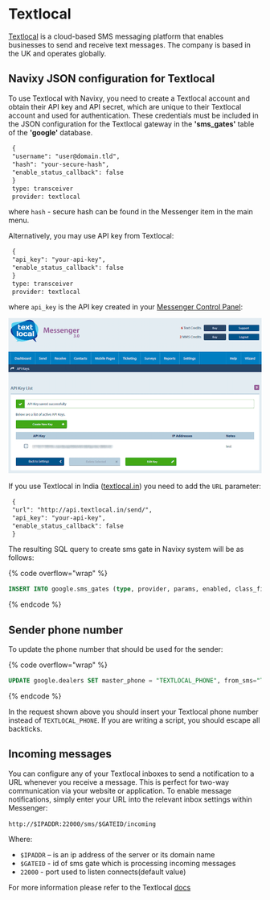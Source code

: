 # Textlocal

[Textlocal](http://www.textlocal.com/)  is a cloud-based SMS messaging platform that enables businesses to send and receive text messages. The company is based in the UK and operates globally.

## Navixy JSON configuration for Textlocal

To use Textlocal with Navixy, you need to create a Textlocal account and obtain their API key and API secret, which are unique to their Textlocal account and used for authentication. These credentials must be included in the JSON configuration for the Textlocal gateway in the **'sms\_gates'** table of the **'google'** database.

```json5
 {
 "username": "user@domain.tld",
 "hash": "your-secure-hash",
 "enable_status_callback": false
 }
 type: transceiver
 provider: textlocal

```

where `hash` - secure hash can be found in the Messenger item in the main menu.

Alternatively, you may use API key from Textlocal:

```json5
 {
 "api_key": "your-api-key",
 "enable_status_callback": false
 }
 type: transceiver
 provider: textlocal
```

where `api_key` is the API key created in your [Messenger Control Panel](https://control.txtlocal.co.uk/settings/apikeys/):

![On-Premise - SMS gateway configuration - Textlocal](../../../on-premise/on-premise/configuration/sms-gateway-configuration/attachments/image-20230810-133538.png)

If you use Textlocal in India ([textlocal.in](http://textlocal.in/)) you need to add the `URL` parameter:

```json5
 {
 "url": "http://api.textlocal.in/send/",
 "api_key": "your-api-key",
 "enable_status_callback": false
 }
```

The resulting SQL query to create sms gate in Navixy system will be as follows:

{% code overflow="wrap" %}
```sql
INSERT INTO google.sms_gates (type, provider, params, enabled, class_filter) VALUES ('transceiver', 'textlocal', '{"api_key":"your-api-key"}',1,'*');
```
{% endcode %}

## **Sender phone number**

To update the phone number that should be used for the sender:

{% code overflow="wrap" %}
```sql
UPDATE google.dealers SET master_phone = "TEXTLOCAL_PHONE", from_sms="TEXTLOCAL_PHONE" WHERE dealer_id=1;
```
{% endcode %}

In the request shown above you should insert your Textlocal phone number instead of `TEXTLOCAL_PHONE`. If you are writing a script, you should escape all backticks.

## **Incoming messages**

You can configure any of your Textlocal inboxes to send a notification to a URL whenever you receive a message. This is perfect for two-way communication via your website or application. To enable message notifications, simply enter your URL into the relevant inbox settings within Messenger:

`http://$IPADDR:22000/sms/$GATEID/incoming`

Where:

* `$IPADDR` – is an ip address of the server or its domain name
* `$GATEID` - id of sms gate which is processing incoming messages
* `22000` - port used to listen connects(default value)

For more information please refer to the Textlocal [docs](https://control.txtlocal.co.uk/docs/)
